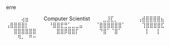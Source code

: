   erre

⠀⠀⠀⠀⢴⣶⠀⠀⠀⠀Computer Scientist
⠀⠀⠀⣀⣸⣏⡀⠀⠀⠀⠀
⠀⢠⣾⣿⣿⣿⣿⣦⠀⠀⠀
⢠⣿⣿⣿⣿⡇⠀⠀⠀⠀⠀
⠘⣿⣿⣟⣛⣁⣀⣀⣤⠀⠀
⠀⠈⣿⣿⣿⣿⣿⣿⠁⠀⠀
⠀⠀⢹⣿⣿⣿⣿⣏⠀⠀⠀
⠀⠀⣿⣿⣿⣿⣿⣿⠀⠀⠀
⠀⠀⣿⣿⡿⣿⣿⡏⠀⠀⠀
⠀⠀⠙⣿⠁⠈⣿⠁⠀⠀⠀
⠀⠀⠀⡇⠀⠀⡇⠀⠀⠀⠀
⠀⠀⠀⠻⠄⠀⠛⠒⠀⠀⠀
